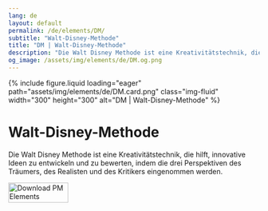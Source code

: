```yaml
---
lang: de
layout: default
permalink: /de/elements/DM/
subtitle: "Walt-Disney-Methode"
title: "DM | Walt-Disney-Methode"
description: "Die Walt Disney Methode ist eine Kreativitätstechnik, die hilft, innovative Ideen zu entwickeln und zu bewerten, indem die drei Perspektiven des Träumers, des Realisten und des Kritikers eingenommen werden."
og_image: /assets/img/elements/de/DM.og.png
---
```


{% include figure.liquid loading="eager" path="assets/img/elements/de/DM.card.png" class="img-fluid" width="300" height="300" alt="DM | Walt-Disney-Methode" %}

# Walt-Disney-Methode

Die Walt Disney Methode ist eine Kreativitätstechnik, die hilft, innovative Ideen zu entwickeln und zu bewerten, indem die drei Perspektiven des Träumers, des Realisten und des Kritikers eingenommen werden.

<a href="https://apps.apple.com/app/apple-store/id6738084498?pt=127441684&ct=website&mt=8">
  <img src="{{ "assets/img/en/appstore.png" | relative_url }}" width="120" height="40" alt="Download PM Elements">
</a>
